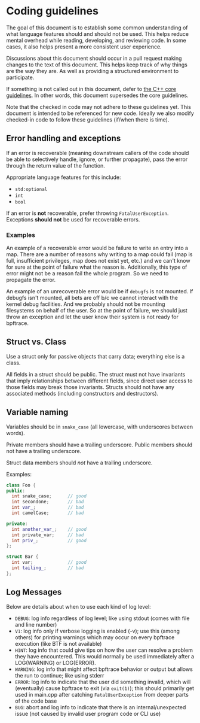 # Coding guidelines

The goal of this document is to establish some common understanding of what
language features should and should not be used. This helps reduce mental
overhead while reading, developing, and reviewing code. In some cases, it
also helps present a more consistent user experience.

Discussions about this document should occur in a pull request making changes
to the text of this document. This helps keep track of why things are the way
they are. As well as providing a structured environment to participate.

If something is not called out in this document, defer to [the C++ core
guidelines](https://isocpp.github.io/CppCoreGuidelines/CppCoreGuidelines).
In other words, this document supersedes the core guidelines.

Note that the checked in code may not adhere to these guidelines yet.
This document is intended to be referenced for new code. Ideally we also
modify checked-in code to follow these guidelines (if/when there is time).

## Error handling and exceptions

If an error is recoverable (meaning downstream callers of the code should
be able to selectively handle, ignore, or further propagate), pass the
error through the return value of the function.

Appropriate language features for this include:

* `std:optional`
* `int`
* `bool`

If an error is **not** recoverable, prefer throwing `FatalUserException`.
Exceptions **should not** be used for recoverable errors.

### Examples

An example of a recoverable error would be failure to write an entry into a
map. There are a number of reasons why writing to a map could fail (map is
full, insufficient privileges, map does not exist yet, etc.) and we can't know
for sure at the point of failure what the reason is. Additionally, this type of
error might not be a reason fail the whole program. So we need to propagate the
error.

An example of an unrecoverable error would be if `debugfs` is not mounted.
If debugfs isn't mounted, all bets are off b/c we cannot interact with
the kernel debug facilities. And we probably should not be mounting
filesystems on behalf of the user. So at the point of failure, we should
just throw an exception and let the user know their system is not ready
for bpftrace.

## Struct vs. Class

Use a struct only for passive objects that carry data; everything else is a class.

All fields in a struct should be public. The struct must not have invariants
that imply relationships between different fields, since direct user access to
those fields may break those invariants. Structs should not have any associated
methods (including constructors and destructors).

## Variable naming

Variables should be in `snake_case` (all lowercase, with underscores between words).

Private members should have a trailing underscore. Public members should not have
a trailing underscore.

Struct data members should _not_ have a trailing underscore.

Examples:

```c++
class Foo {
public:
  int snake_case;      // good
  int secondone;       // bad
  int var_;            // bad
  int camelCase;       // bad

private:
  int another_var_;    // good
  int private_var;     // bad
  int priv_;           // good
};

struct Bar {
  int var;             // good
  int tailing_;        // bad
};
```

## Log Messages

Below are details about when to use each kind of log level:

- `DEBUG`: log info regardless of log level; like using stdout (comes with file
and line number)
- `V1`: log info only if verbose logging is enabled (-v); use this (among
  others) for printing warnings which may occur on every bpftrace execution
  (like BTF is not available)
- `HINT`: log info that could give tips on how the user can resolve a problem
they have encountered. This would normally be used immediately after a
LOG(WARNING) or LOG(ERROR).
- `WARNING`: log info that might affect bpftrace behavior or output but allows
the run to continue; like using stderr
- `ERROR`: log info to indicate that the user did something invalid, which will
(eventually) cause bpftrace to exit (via `exit(1)`); this should primarily get
used in main.cpp after catching `FatalUserException` from deeper parts of the
code base
- `BUG`: abort and log info to indicate that there is an internal/unexpected
issue (not caused by invalid user program code or CLI use)
